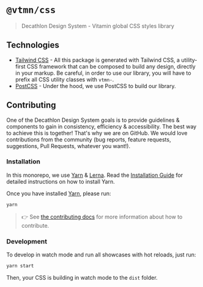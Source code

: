 # `@vtmn/css`

> Decathlon Design System - Vitamin global CSS styles library

## Technologies

- [Tailwind CSS](https://tailwindcss.com/) - All this package is generated with Tailwind CSS, a utility-first CSS framework that can be composed to build any design, directly in your markup. Be careful, in order to use our library, you will have to prefix all CSS utility classes with `vtmn-`.
- [PostCSS](https://postcss.org/) - Under the hood, we use PostCSS to build our library.

## Contributing

One of the Decathlon Design System goals is to provide guidelines & components to gain in consistency, efficiency & accessibility. The best way to achieve this is together!
That's why we are on GitHub. We would love contributions from the community (bug reports, feature requests, suggestions, Pull Requests, whatever you want!).

### Installation

In this monorepo, we use [Yarn](https://yarnpkg.com) & [Lerna](https://github.com/lerna/lerna).
Read the [Installation Guide](https://yarnpkg.com/en/docs/install) for detailed instructions on how to install Yarn.

Once you have installed [Yarn](https://yarnpkg.com), please run:

```sh
yarn
```

> 👉 See [the contributing docs](CONTRIBUTING.md) for more information about how to contribute.

### Development

To develop in watch mode and run all showcases with hot reloads, just run:

```sh
yarn start
```

Then, your CSS is building in watch mode to the `dist` folder.
